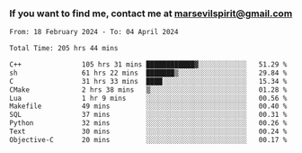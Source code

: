 ### If you want to find me, contact me at marsevilspirit@gmail.com

<!--
**marsevilspirit/marsevilspirit** is a ✨ _special_ ✨ repository because its `README.md` (this file) appears on your GitHub profile.

Here are some ideas to get you started:

- 🔭 I’m currently working on ...
- 🌱 I’m currently learning ...
- 👯 I’m looking to collaborate on ...
- 🤔 I’m looking for help with ...
- 💬 Ask me about ...
- 📫 How to reach me: ...
- 😄 Pronouns: ...
- ⚡ Fun fact: ...
-->
<!--START_SECTION:waka-->

```txt
From: 18 February 2024 - To: 04 April 2024

Total Time: 205 hrs 44 mins

C++               105 hrs 31 mins ████████████▓░░░░░░░░░░░░   51.29 %
sh                61 hrs 22 mins  ███████▒░░░░░░░░░░░░░░░░░   29.84 %
C                 31 hrs 33 mins  ████░░░░░░░░░░░░░░░░░░░░░   15.34 %
CMake             2 hrs 38 mins   ▒░░░░░░░░░░░░░░░░░░░░░░░░   01.28 %
Lua               1 hr 9 mins     ░░░░░░░░░░░░░░░░░░░░░░░░░   00.56 %
Makefile          49 mins         ░░░░░░░░░░░░░░░░░░░░░░░░░   00.40 %
SQL               37 mins         ░░░░░░░░░░░░░░░░░░░░░░░░░   00.31 %
Python            32 mins         ░░░░░░░░░░░░░░░░░░░░░░░░░   00.26 %
Text              30 mins         ░░░░░░░░░░░░░░░░░░░░░░░░░   00.24 %
Objective-C       20 mins         ░░░░░░░░░░░░░░░░░░░░░░░░░   00.17 %
```

<!--END_SECTION:waka-->

